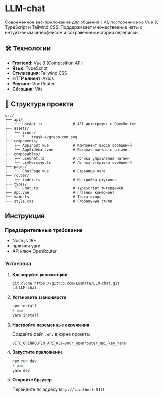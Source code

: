 # LLM-chat

Современное веб-приложение для общения с AI, построенное на Vue 3, TypeScript и Tailwind CSS. Поддерживает множественные чаты с интуитивным интерфейсом и сохранением истории переписки.

## 🛠 Технологии

- **Frontend**: Vue 3 (Composition API)
- **Язык**: TypeScript
- **Стилизация**: Tailwind CSS
- **HTTP клиент**: Axios
- **Роутинг**: Vue Router
- **Сборщик**: Vite

## 📂 Структура проекта

```
src/
├── api/
│   └── useApi.ts              # API интеграция с OpenRouter
├── assets/
│   └── icons/
│       └── trash-svgrepo-com.svg
├── components/
│   ├── AppInput.vue           # Компонент ввода сообщений
│   └── AppSidebar.vue         # Боковая панель с чатами
├── composables/
│   ├── useChat.ts             # Логика управления чатами
│   └── useMessage.ts          # Логика отправки сообщений
├── pages/
│   └── ChatPage.vue           # Страница чата
├── router/
│   └── index.ts               # Настройка роутинга
├── types/
│   └── Chat.ts                # TypeScript интерфейсы
├── App.vue                    # Главный компонент
├── main.ts                    # Точка входа
└── style.css                  # Глобальные стили
```

## Инструкция

### Предварительные требования

- Node.js 18+
- npm или yarn
- API ключ OpenRouter

### Установка

1. **Клонируйте репозиторий**
   ```bash
   git clone https://github.com/Lunnate/LLM-chat.git
   cd LLM-chat
   ```

2. **Установите зависимости**
   ```bash
   npm install
   # или
   yarn install
   ```

3. **Настройте переменные окружения**

   Создайте файл `.env` в корне проекта:
   ```env
   VITE_OPENROUTER_API_KEY=your_openrouter_api_key_here
   ```

4. **Запустите приложение**
   ```bash
   npm run dev
   # или
   yarn dev
   ```

5. **Откройте браузер**

   Перейдите по адресу `http://localhost:5173`
